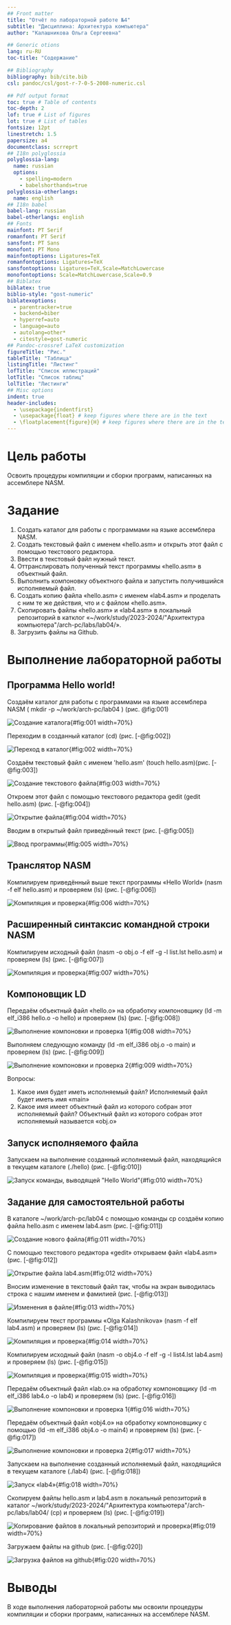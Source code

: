 ```yaml
---
## Front matter
title: "Отчёт по лабораторной работе №4"
subtitle: "Дисциплина: Архитектура компьютера"
author: "Калашникова Ольга Сергеевна"

## Generic otions
lang: ru-RU
toc-title: "Содержание"

## Bibliography
bibliography: bib/cite.bib
csl: pandoc/csl/gost-r-7-0-5-2008-numeric.csl

## Pdf output format
toc: true # Table of contents
toc-depth: 2
lof: true # List of figures
lot: true # List of tables
fontsize: 12pt
linestretch: 1.5
papersize: a4
documentclass: scrreprt
## I18n polyglossia
polyglossia-lang:
  name: russian
  options:
	- spelling=modern
	- babelshorthands=true
polyglossia-otherlangs:
  name: english
## I18n babel
babel-lang: russian
babel-otherlangs: english
## Fonts
mainfont: PT Serif
romanfont: PT Serif
sansfont: PT Sans
monofont: PT Mono
mainfontoptions: Ligatures=TeX
romanfontoptions: Ligatures=TeX
sansfontoptions: Ligatures=TeX,Scale=MatchLowercase
monofontoptions: Scale=MatchLowercase,Scale=0.9
## Biblatex
biblatex: true
biblio-style: "gost-numeric"
biblatexoptions:
  - parentracker=true
  - backend=biber
  - hyperref=auto
  - language=auto
  - autolang=other*
  - citestyle=gost-numeric
## Pandoc-crossref LaTeX customization
figureTitle: "Рис."
tableTitle: "Таблица"
listingTitle: "Листинг"
lofTitle: "Список иллюстраций"
lotTitle: "Список таблиц"
lolTitle: "Листинги"
## Misc options
indent: true
header-includes:
  - \usepackage{indentfirst}
  - \usepackage{float} # keep figures where there are in the text
  - \floatplacement{figure}{H} # keep figures where there are in the text
---
```


# Цель работы

Освоить процедуры компиляции и сборки программ, написанных на ассемблере NASM. 

# Задание

1. Создать каталог для работы с программами на языке ассемблера NASM.
2. Создать текстовый файл с именем «hello.asm» и открыть этот файл с помощью текстового редактора.
3. Ввести в текстовый файл нужный текст.
4. Оттранслировать полученный текст программы «hello.asm» в объектный файл.
5. Выполнить компоновку объектного файла и запустить получившийся исполняемый файл.
6. Создать копию файла «hello.asm» с именем «lab4.asm» и проделать с ним те же действия, что и с файлом «hello.asm».
7. Скопировать файлы «hello.asm» и «lab4.asm» в локальный репозиторий в катклог «~/work/study/2023-2024/"Архитектура компьютера"/arch-pc/labs/lab04/».
8. Загрузить файлы на Github.

# Выполнение лабораторной работы

## Программа Hello world!

Создаём каталог для работы с программами на языке ассемблера NASM ( mkdir -p ~/work/arch-pc/lab04 ) (рис. @fig:001)

![Создание каталога](image/lab4_1.png){#fig:001 width=70%}

Переходим в созданный каталог (cd) (рис. [-@fig:002])

![Переход в каталог](image/lab4_2.png){#fig:002 width=70%}

Создаём текстовый файл с именем 'hello.asm' (touch hello.asm)(рис. [-@fig:003])

![Создание текстового файла](image/lab4_3.png){#fig:003 width=70%}

Откроем этот файл с помощью текстового редактора gedit (gedit hello.asm) (рис. [-@fig:004])

![Открытие файла](image/lab4_4.png){#fig:004 width=70%}

Вводим в открытый файл приведённый текст (рис. [-@fig:005])

![Ввод программы](image/lab4_5.png){#fig:005 width=70%}

## Транслятор NASM

Компилируем приведённый выше текст программы «Hello World» (nasm -f elf hello.asm) и проверяем (ls) (рис. [-@fig:006])

![Компиляция и проверка](image/lab4_6.png){#fig:006 width=70%}

## Расширенный синтаксис командной строки NASM

Компилируем исходный файл (nasm -o obj.o -f elf -g -l list.lst hello.asm) и проверяем (ls) (рис. [-@fig:007])

![Компиляция и проверка](image/lab4_7.png){#fig:007 width=70%}

## Компоновщик LD

Передаём объектный файл «hello.o» на обработку компоновщику (ld -m elf_i386 hello.o -o hello) и проверяем (ls) (рис. [-@fig:008])

![Выполнение компоновки и проверка 1](image/lab4_8.png){#fig:008 width=70%}

Выполняем следующую команду (ld -m elf_i386 obj.o -o main) и проверяем (ls) (рис. [-@fig:009])

![Выполнение компоновки и проверка 2](image/lab4_9.png){#fig:009 width=70%}

Вопросы:
1) Какое имя будет иметь исполняемый файл?
Исполняемый файл будет иметь имя «main»
2) Какое имя имеет объектный файл из которого собран этот исполняемый файл?
Объектный файл из которого собран этот исполняемый называется «obj.o»

## Запуск исполняемого файла

Запускаем на выполнение созданный исполняемый файл, находящийся в текущем каталоге (./hello) (рис. [-@fig:010])

![Запуск команды, выводящей "Hello World"](image/lab4_10.png){#fig:010 width=70%}

## Задание для самостоятельной работы

В каталоге ~/work/arch-pc/lab04 с помощью команды cp создаём копию файла hello.asm с именем lab4.asm (рис. [-@fig:011])

![Создание нового файла](image/lab4_11.png){#fig:011 width=70%}

С помощью текстового редактора «gedit» открываем файл «lab4.asm» (рис. [-@fig:012])

![Открытие файла lab4.asm](image/lab4_12.png){#fig:012 width=70%}

Вносим изменение в текстовый файл так, чтобы на экран выводилась строка с нашим именем и фамилией (рис. [-@fig:013])

![Изменения в файле](image/lab4_13.png){#fig:013 width=70%}

Компилируем текст программы «Olga Kalashnikova» (nasm -f elf lab4.asm) и проверяем (ls) (рис. [-@fig:014])

![Компиляция и проверка](image/lab4_14.png){#fig:014 width=70%}

Компилируем исходный файл (nasm -o obj4.o -f elf -g -l list4.lst lab4.asm) и проверяем (ls) (рис. [-@fig:015])

![Компиляция и проверка](image/lab4_15.png){#fig:015 width=70%}

Передаём объектный файл «lab.o» на обработку компоновщику (ld -m elf_i386 lab4.o -o lab4) и проверяем (ls) (рис. [-@fig:016])

![Выполнение компоновки и проверка 1](image/lab4_16.png){#fig:016 width=70%}

Передаём объектный файл «obj4.o» на обработку компоновщику с помощью (ld -m elf_i386 obj4.o -o main4) и проверяем (ls) (рис. [-@fig:017])

![Выполнение компоновки и проверка 2](image/lab4_17.png){#fig:017 width=70%}

Запускаем на выполнение созданный исполняемый файл, находящийся в текущем каталоге (./lab4) (рис. [-@fig:018])

![Запуск «lab4»](image/lab4_18.png){#fig:018 width=70%}

Скопируем файлы hello.asm и lab4.asm в локальный репозиторий в каталог ~/work/study/2023-2024/"Архитектура компьютера"/arch-pc/labs/lab04/  (cp) и проверяем (ls) (рис. [-@fig:019])

![Копирование файлов в локальный репозиторий и проверка](image/lab4_19.png){#fig:019 width=70%}

Загружаем файлы на github (рис. [-@fig:020])

![Загрузка файлов на github](image/lab4_20.png){#fig:020 width=70%}

# Выводы

В ходе выполнения лабораторной работы мы освоили процедуры компиляции и сборки программ, написанных на ассемблере NASM.
